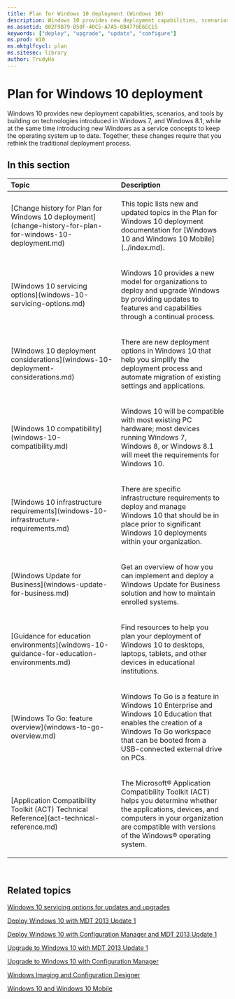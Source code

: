 ```yaml
---
title: Plan for Windows 10 deployment (Windows 10)
description: Windows 10 provides new deployment capabilities, scenarios, and tools by building on technologies introduced in Windows 7, and Windows 8.1, while at the same time introducing new Windows as a service concepts to keep the operating system up to date.
ms.assetid: 002F9B79-B50F-40C5-A7A5-0B4770E6EC15
keywords: ["deploy", "upgrade", "update", "configure"]
ms.prod: W10
ms.mktglfcycl: plan
ms.sitesec: library
author: TrudyHa
---
```


# Plan for Windows 10 deployment


Windows 10 provides new deployment capabilities, scenarios, and tools by building on technologies introduced in Windows 7, and Windows 8.1, while at the same time introducing new Windows as a service concepts to keep the operating system up to date. Together, these changes require that you rethink the traditional deployment process.

## In this section


<table>
<colgroup>
<col width="50%" />
<col width="50%" />
</colgroup>
<thead>
<tr class="header">
<th align="left">Topic</th>
<th align="left">Description</th>
</tr>
</thead>
<tbody>
<tr class="odd">
<td align="left"><p>[Change history for Plan for Windows 10 deployment](change-history-for-plan-for-windows-10-deployment.md)</p></td>
<td align="left"><p>This topic lists new and updated topics in the Plan for Windows 10 deployment documentation for [Windows 10 and Windows 10 Mobile](../index.md).</p></td>
</tr>
<tr class="even">
<td align="left"><p>[Windows 10 servicing options](windows-10-servicing-options.md)</p></td>
<td align="left"><p>Windows 10 provides a new model for organizations to deploy and upgrade Windows by providing updates to features and capabilities through a continual process.</p></td>
</tr>
<tr class="odd">
<td align="left"><p>[Windows 10 deployment considerations](windows-10-deployment-considerations.md)</p></td>
<td align="left"><p>There are new deployment options in Windows 10 that help you simplify the deployment process and automate migration of existing settings and applications.</p></td>
</tr>
<tr class="even">
<td align="left"><p>[Windows 10 compatibility](windows-10-compatibility.md)</p></td>
<td align="left"><p>Windows 10 will be compatible with most existing PC hardware; most devices running Windows 7, Windows 8, or Windows 8.1 will meet the requirements for Windows 10.</p></td>
</tr>
<tr class="odd">
<td align="left"><p>[Windows 10 infrastructure requirements](windows-10-infrastructure-requirements.md)</p></td>
<td align="left"><p>There are specific infrastructure requirements to deploy and manage Windows 10 that should be in place prior to significant Windows 10 deployments within your organization.</p></td>
</tr>
<tr class="even">
<td align="left"><p>[Windows Update for Business](windows-update-for-business.md)</p></td>
<td align="left"><p>Get an overview of how you can implement and deploy a Windows Update for Business solution and how to maintain enrolled systems.</p></td>
</tr>
<tr class="odd">
<td align="left"><p>[Guidance for education environments](windows-10-guidance-for-education-environments.md)</p></td>
<td align="left"><p>Find resources to help you plan your deployment of Windows 10 to desktops, laptops, tablets, and other devices in educational institutions.</p></td>
</tr>
<tr class="even">
<td align="left"><p>[Windows To Go: feature overview](windows-to-go-overview.md)</p></td>
<td align="left"><p>Windows To Go is a feature in Windows 10 Enterprise and Windows 10 Education that enables the creation of a Windows To Go workspace that can be booted from a USB-connected external drive on PCs.</p></td>
</tr>
<tr class="odd">
<td align="left"><p>[Application Compatibility Toolkit (ACT) Technical Reference](act-technical-reference.md)</p></td>
<td align="left"><p>The Microsoft® Application Compatibility Toolkit (ACT) helps you determine whether the applications, devices, and computers in your organization are compatible with versions of the Windows® operating system.</p></td>
</tr>
</tbody>
</table>

 

## Related topics


[Windows 10 servicing options for updates and upgrades](../manage/introduction-to-windows-10-servicing.md)

[Deploy Windows 10 with MDT 2013 Update 1](../deploy/deploy-windows-10-with-the-microsoft-deployment-toolkit.md)

[Deploy Windows 10 with Configuration Manager and MDT 2013 Update 1](../deploy/deploy-windows-10-with-system-center-2012-r2-configuration-manager.md)

[Upgrade to Windows 10 with MDT 2013 Update 1](../deploy/upgrade-to-windows-10-with-the-microsoft-deployment-toolkit.md)

[Upgrade to Windows 10 with Configuration Manager](../deploy/upgrade-to-windows-10-with-system-center-configuraton-manager.md)

[Windows Imaging and Configuration Designer](http://go.microsoft.com/fwlink/p/?LinkId=733911)

[Windows 10 and Windows 10 Mobile](../index.md)

 

 





